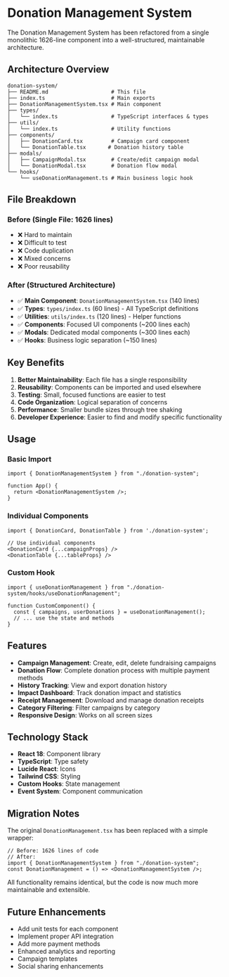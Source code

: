 # Donation Management System

The Donation Management System has been refactored from a single monolithic 1626-line component into a well-structured, maintainable architecture.

## Architecture Overview

```
donation-system/
├── README.md                    # This file
├── index.ts                     # Main exports
├── DonationManagementSystem.tsx # Main component
├── types/
│   └── index.ts                 # TypeScript interfaces & types
├── utils/
│   └── index.ts                 # Utility functions
├── components/
│   ├── DonationCard.tsx         # Campaign card component
│   └── DonationTable.tsx       # Donation history table
├── modals/
│   ├── CampaignModal.tsx        # Create/edit campaign modal
│   └── DonationModal.tsx        # Donation flow modal
└── hooks/
    └── useDonationManagement.ts # Main business logic hook
```

## File Breakdown

### Before (Single File: 1626 lines)

- ❌ Hard to maintain
- ❌ Difficult to test
- ❌ Code duplication
- ❌ Mixed concerns
- ❌ Poor reusability

### After (Structured Architecture)

- ✅ **Main Component**: `DonationManagementSystem.tsx` (140 lines)
- ✅ **Types**: `types/index.ts` (60 lines) - All TypeScript definitions
- ✅ **Utilities**: `utils/index.ts` (120 lines) - Helper functions
- ✅ **Components**: Focused UI components (~200 lines each)
- ✅ **Modals**: Dedicated modal components (~300 lines each)
- ✅ **Hooks**: Business logic separation (~150 lines)

## Key Benefits

1. **Better Maintainability**: Each file has a single responsibility
2. **Reusability**: Components can be imported and used elsewhere
3. **Testing**: Small, focused functions are easier to test
4. **Code Organization**: Logical separation of concerns
5. **Performance**: Smaller bundle sizes through tree shaking
6. **Developer Experience**: Easier to find and modify specific functionality

## Usage

### Basic Import

```tsx
import { DonationManagementSystem } from "./donation-system";

function App() {
  return <DonationManagementSystem />;
}
```

### Individual Components

```tsx
import { DonationCard, DonationTable } from './donation-system';

// Use individual components
<DonationCard {...campaignProps} />
<DonationTable {...tableProps} />
```

### Custom Hook

```tsx
import { useDonationManagement } from "./donation-system/hooks/useDonationManagement";

function CustomComponent() {
  const { campaigns, userDonations } = useDonationManagement();
  // ... use the state and methods
}
```

## Features

- **Campaign Management**: Create, edit, delete fundraising campaigns
- **Donation Flow**: Complete donation process with multiple payment methods
- **History Tracking**: View and export donation history
- **Impact Dashboard**: Track donation impact and statistics
- **Receipt Management**: Download and manage donation receipts
- **Category Filtering**: Filter campaigns by category
- **Responsive Design**: Works on all screen sizes

## Technology Stack

- **React 18**: Component library
- **TypeScript**: Type safety
- **Lucide React**: Icons
- **Tailwind CSS**: Styling
- **Custom Hooks**: State management
- **Event System**: Component communication

## Migration Notes

The original `DonationManagement.tsx` has been replaced with a simple wrapper:

```tsx
// Before: 1626 lines of code
// After:
import { DonationManagementSystem } from "./donation-system";
const DonationManagement = () => <DonationManagementSystem />;
```

All functionality remains identical, but the code is now much more maintainable and extensible.

## Future Enhancements

- Add unit tests for each component
- Implement proper API integration
- Add more payment methods
- Enhanced analytics and reporting
- Campaign templates
- Social sharing enhancements
